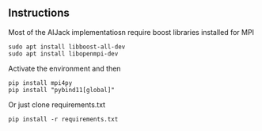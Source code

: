 ## Instructions

Most of the AIJack implementatiosn require boost libraries installed for MPI

```
sudo apt install libboost-all-dev
sudo apt install libopenmpi-dev

```

Activate the environment and then 

```
pip install mpi4py
pip install "pybind11[global]"
```

Or just clone requirements.txt

```
pip install -r requirements.txt
```

